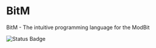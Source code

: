 # BitM
BitM - The intuitive programming language for the ModBit

![Status Badge](https://img.shields.io/badge/Status-On%20hold-yellow "Status")